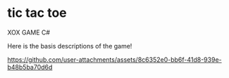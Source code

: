# tic tac toe
 XOX GAME C# 
 
  Here is the basis descriptions of the game!


https://github.com/user-attachments/assets/8c6352e0-bb6f-41d8-939e-b48b5ba70d6d

